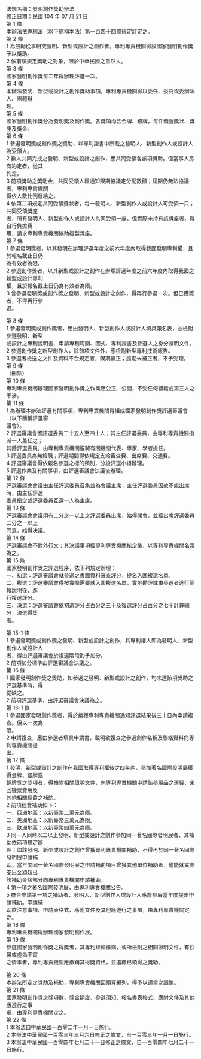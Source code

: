 法規名稱：發明創作獎助辦法  
修正日期：民國 104 年 07 月 21 日  
第 1 條  
本辦法依專利法（以下簡稱本法）第一百四十四條規定訂定之。  
第 2 條  
1 為鼓勵從事研究發明、新型或設計之創作者，專利專責機關得設國家發明創作獎予以獎助。  
2 依前項規定獎助之對象，限於中華民國之自然人。  
第 3 條  
國家發明創作獎每二年得辦理評選一次。  
第 4 條  
本辦法發明、新型或設計之創作獎助事項，專利專責機關得以委任、委託或委辦法人、團體辦  
理。  
第 5 條  
國家發明創作獎分為發明獎及創作獎。各獎項均含金牌、銀牌，每件頒發獎狀、獎座及獎金。  
第 6 條  
1 參選發明獎或創作獎之獎助，以專利證書中所載之發明人、新型創作人或設計人為受領人。  
2 數人共同完成之發明、新型或設計之創作，應共同受領各該項獎助。但當事人另有約定者，從其  
約定。  
3 前項獎助之獎助金，共同受領人經通知限期協議定分配數額；屆期仍無法協議者，專利專責機關  
得依人數比例發給之。  
4 依第二項規定共同受領獎狀者，每一發明人、新型創作人或設計人可受領一只；共同受領獎座  
者，所有發明人、新型創作人或設計人共同受領一座。但實際未持有該獎座者，得自行負擔費  
用，請求專利專責機關協助複製獎座。  
第 7 條  
1 參選發明獎者，以其發明在辦理評選年度之前六年度內取得我國發明專利權，且於報名截止日仍  
為有效者為限。  
2 參選創作獎者，以其新型或設計之創作在辦理評選年度之前六年度內取得我國之新型或設計專利  
權，且於報名截止日仍為有效者為限。  
3 曾參選發明獎或創作獎之發明、新型或設計之創作，得再行參選一次。但已獲獎者，不得再行參  
選。  


第 8 條  
1 參選發明獎或創作獎者，應由發明人、新型創作人或設計人填具報名表，並檢附參選發明、新型  
或設計之專利說明書、申請專利範圍、圖式、專利證書及參選人之身分證明文件。  
2 參選創作獎之新型創作人，除前項文件外，應檢附新型專利技術報告。  
3 參選者檢送之文件及資料不合規定者，限期補正；屆期未補正者，不予受理。  
第 9 條  
（刪除）  
第 10 條  
專利專責機關辦理國家發明創作獎之作業應公正、公開，不受任何組織或第三人之干涉。  
第 11 條  
1 為辦理本辦法評選有關事項，專利專責機關得組成國家發明創作獎評選審議會（以下簡稱評選審  
議會）。  
2 評選審議會置評選委員二十五人至四十人；其主任評選委員，由專利專責機關指派一人兼任之；  
其餘評選委員，由專利專責機關遴聘有關機關代表、專家、學者擔任。  
3 評選委員為無給職；評選期間得依規定支給審查費、出席費、交通費。  
4 評選審議會得依報名參選之標的類別，分設評選小組辦理。  
5 評選作業及有關事項，由評選審議會決議後辦理。  
第 12 條  
評選審議會會議由主任評選委員召集並為會議主席；主任評選委員因故不能出席時，由主任評選  
委員指定或評選委員互選一人為主席。  
第 13 條  
評選審議會會議須有二分之一以上之評選委員出席，始得開會，並經出席評選委員二分之一以上  
同意，始得決議。  
第 14 條  
評選審議會不對外行文；其決議事項經專利專責機關核定後，以專利專責機關名義為之。  
第 15 條  
國家發明創作獎之評選程序，依下列規定辦理：  
一、初選：評選審議會就參選之書面資料審查評分，提名入圍複選名單。  
二、複選：評選審議會得按實際需要就入圍複選名單，實地勘評或由參選者進行簡報說明後，進  
行複選評分。  
三、決選：評選審議會依初選評分占百分之三十及複選評分占百分之七十計算總分，決選得獎  
者。  


第 15-1 條  
1 參選發明獎或創作獎之發明、新型或設計之創作，其專利權人即為發明人、新型創作人或設計人  
者，得由評選審議會於複選階段酌予加分。  
2 前項加分標準由評選審議會決議之。  
第 16 條  
1 國家發明創作獎之獎助，如參選之發明、新型或設計之創作，均未達該項獎助之評選基準時，得  
從缺之。  
2 前項評選基準，由評選審議會決議為之。  
第 16-1 條  
1 參選國家發明創作獎者，得於接獲專利專責機關通知評選結果後三十日內申請複查。但以一次為  
限。  
2 申請複查，應由參選者填具申請書，載明欲複查之參選創作名稱及聯絡資料向專利專責機關提  
出。  
第 17 條  
1 發明、新型或設計之創作在我國取得專利權後之四年內，參加著名國際發明展獲得金牌、銀牌或  
銅牌獎之獎項者，得檢附相關證明文件，向專利專責機關申請該參展品之運費、來回機票費用及  
其他相關經費之補助。  
2 前項經費補助如下：  
一、亞洲地區：以新臺幣二萬元為限。  
二、美洲地區：以新臺幣三萬元為限。  
三、歐洲地區：以新臺幣四萬元為限。  
3 同一人同時以二以上發明、新型或設計之創作參加同一著名國際發明展者，其補助依前項規定辦  
理；如該發明、新型或設計之創作曾獲專利專責機關補助，不得再於同一著名國際發明展申請補  
助。當年度同一著名國際發明展之申請補助項目曾獲其他單位補助者，僅能就實際支出金額超出  
該補助金額部分向專利專責機關申請補助。  
4 第一項之著名國際發明展，由專利專責機關公告。  
5 符合申請第一項之補助者，發明人、新型創作人或設計人應於參展當年度提出申請補助。申請補  
助款注意事項、申請表格式、應附文件及其他應遵行之事項，由專利專責機關定之。  
第 18 條  
專利專責機關得辦理國家發明創作展。  
第 19 條  
參選國家發明創作獎之得獎者，其專利權經撤銷，或所檢附之相關證明文件，有抄襲或虛偽不實  
之情事者，專利專責機關應撤銷其得獎資格，並追繳已領得之獎助。  


第 20 條  
本辦法所定之獎助及補助，專利專責機關因預算編列，得予以適當之調整。  
第 21 條  
國家發明創作獎之獎項數、獎金額度、參選須知、報名書表格式、應附文件及其他應遵行之事  
項，由專利專責機關定之。  
第 22 條  
1 本辦法自中華民國一百零二年一月一日施行。  
2 本辦法中華民國一百零三年三月六日修正之條文，自一百零三年一月一日施行。  
3 本辦法中華民國一百零四年七月二十一日修正之條文，自一百零四年七月二十一日施行。  


